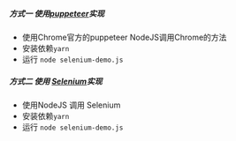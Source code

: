 ##### 方式一 使用[puppeteer](https://github.com/puppeteer/puppeteer)实现

- 使用Chrome官方的puppeteer NodeJS调用Chrome的方法
- 安装依赖`yarn`
- 运行 `node selenium-demo.js`

##### 方式二 使用 [Selenium](https://github.com/SeleniumHQ/selenium)实现

- 使用NodeJS 调用 Selenium
- 安装依赖`yarn`
- 运行 `node selenium-demo.js`